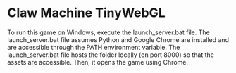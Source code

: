 # Claw Machine TinyWebGL
To run this game on Windows, execute the launch_server.bat file.
The launch_server.bat file assumes Python and Google Chrome are installed and are accessible through the PATH environment variable.
The launch_server.bat file hosts the folder locally (on port 8000) so that the assets are accessible.
Then, it opens the game using Chrome.
